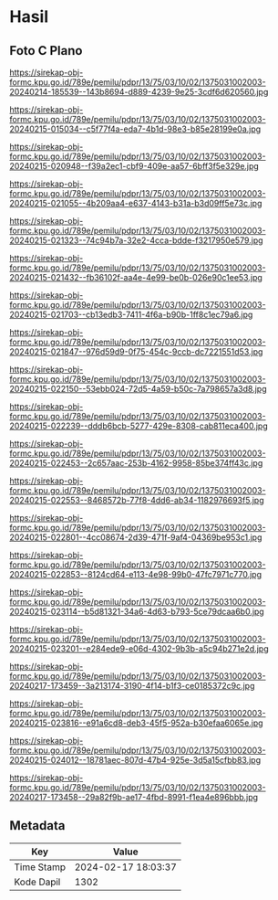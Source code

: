 # Hasil

## Foto C Plano

https://sirekap-obj-formc.kpu.go.id/789e/pemilu/pdpr/13/75/03/10/02/1375031002003-20240214-185539--143b8694-d889-4239-9e25-3cdf6d620560.jpg

https://sirekap-obj-formc.kpu.go.id/789e/pemilu/pdpr/13/75/03/10/02/1375031002003-20240215-015034--c5f77f4a-eda7-4b1d-98e3-b85e28199e0a.jpg

https://sirekap-obj-formc.kpu.go.id/789e/pemilu/pdpr/13/75/03/10/02/1375031002003-20240215-020948--f39a2ec1-cbf9-409e-aa57-6bff3f5e329e.jpg

https://sirekap-obj-formc.kpu.go.id/789e/pemilu/pdpr/13/75/03/10/02/1375031002003-20240215-021055--4b209aa4-e637-4143-b31a-b3d09ff5e73c.jpg

https://sirekap-obj-formc.kpu.go.id/789e/pemilu/pdpr/13/75/03/10/02/1375031002003-20240215-021323--74c94b7a-32e2-4cca-bdde-f3217950e579.jpg

https://sirekap-obj-formc.kpu.go.id/789e/pemilu/pdpr/13/75/03/10/02/1375031002003-20240215-021432--fb36102f-aa4e-4e99-be0b-026e90c1ee53.jpg

https://sirekap-obj-formc.kpu.go.id/789e/pemilu/pdpr/13/75/03/10/02/1375031002003-20240215-021703--cb13edb3-7411-4f6a-b90b-1ff8c1ec79a6.jpg

https://sirekap-obj-formc.kpu.go.id/789e/pemilu/pdpr/13/75/03/10/02/1375031002003-20240215-021847--976d59d9-0f75-454c-9ccb-dc7221551d53.jpg

https://sirekap-obj-formc.kpu.go.id/789e/pemilu/pdpr/13/75/03/10/02/1375031002003-20240215-022150--53ebb024-72d5-4a59-b50c-7a798657a3d8.jpg

https://sirekap-obj-formc.kpu.go.id/789e/pemilu/pdpr/13/75/03/10/02/1375031002003-20240215-022239--dddb6bcb-5277-429e-8308-cab811eca400.jpg

https://sirekap-obj-formc.kpu.go.id/789e/pemilu/pdpr/13/75/03/10/02/1375031002003-20240215-022453--2c657aac-253b-4162-9958-85be374ff43c.jpg

https://sirekap-obj-formc.kpu.go.id/789e/pemilu/pdpr/13/75/03/10/02/1375031002003-20240215-022553--8468572b-77f8-4dd6-ab34-1182976693f5.jpg

https://sirekap-obj-formc.kpu.go.id/789e/pemilu/pdpr/13/75/03/10/02/1375031002003-20240215-022801--4cc08674-2d39-471f-9af4-04369be953c1.jpg

https://sirekap-obj-formc.kpu.go.id/789e/pemilu/pdpr/13/75/03/10/02/1375031002003-20240215-022853--8124cd64-e113-4e98-99b0-47fc7971c770.jpg

https://sirekap-obj-formc.kpu.go.id/789e/pemilu/pdpr/13/75/03/10/02/1375031002003-20240215-023114--b5d81321-34a6-4d63-b793-5ce79dcaa6b0.jpg

https://sirekap-obj-formc.kpu.go.id/789e/pemilu/pdpr/13/75/03/10/02/1375031002003-20240215-023201--e284ede9-e06d-4302-9b3b-a5c94b271e2d.jpg

https://sirekap-obj-formc.kpu.go.id/789e/pemilu/pdpr/13/75/03/10/02/1375031002003-20240217-173459--3a213174-3190-4f14-b1f3-ce0185372c9c.jpg

https://sirekap-obj-formc.kpu.go.id/789e/pemilu/pdpr/13/75/03/10/02/1375031002003-20240215-023816--e91a6cd8-deb3-45f5-952a-b30efaa6065e.jpg

https://sirekap-obj-formc.kpu.go.id/789e/pemilu/pdpr/13/75/03/10/02/1375031002003-20240215-024012--18781aec-807d-47b4-925e-3d5a15cfbb83.jpg

https://sirekap-obj-formc.kpu.go.id/789e/pemilu/pdpr/13/75/03/10/02/1375031002003-20240217-173458--29a82f9b-ae17-4fbd-8991-f1ea4e896bbb.jpg


## Metadata

| Key        | Value               |
| ---------- | ------------------- |
| Time Stamp | 2024-02-17 18:03:37 |
| Kode Dapil | 1302                |



